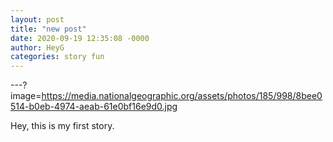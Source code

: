 ```yaml
---
layout: post
title: "new post"
date: 2020-09-19 12:35:08 -0000
author: HeyG
categories: story fun
---
```


---?image=https://media.nationalgeographic.org/assets/photos/185/998/8bee0514-b0eb-4974-aeab-61e0bf16e9d0.jpg

Hey, this is my first story.
